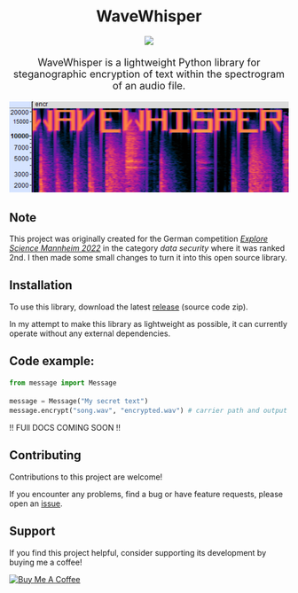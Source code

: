 <h1 align="center">
WaveWhisper
</h1>

<p align="center">
<a href="LICENSE"><img src="https://img.shields.io/badge/license-Apache%202-blue"/></a>
</p>

<p align="center" style="font-size: 18px;">WaveWhisper is a lightweight Python library for steganographic encryption of text within the spectrogram of an audio file.</p>


<p align="center">
<img src="images/screenshot.png">
</p>


## Note
This project was originally created for the German competition [*Explore Science Mannheim 2022*](https://www.explore-science.info/downloads/esma2022datensicherheit.pdf) in the category *data security* where it was ranked 2nd. I then made some small changes to turn it into this open source library.


## Installation
To use this library, download the latest [release](https://github.com/maxmmueller/wavewhisper/releases/latest) (source code zip).

In my attempt to make this library as lightweight as possible, it can currently operate without any external dependencies.

## Code example:

```python
from message import Message

message = Message("My secret text")
message.encrypt("song.wav", "encrypted.wav") # carrier path and output path
```

!! FUll DOCS COMING SOON !!


## Contributing
Contributions to this project are welcome!

If you encounter any problems, find a bug or have feature requests, please open an [issue](https://github.com/maxmmueller/wavewhisper/issues/new).


## Support
If you find this project helpful, consider supporting its development by buying me a coffee!

<a href="https://www.buymeacoffee.com/maxmmueller" target="_blank">
  <img src="https://www.buymeacoffee.com/assets/img/custom_images/yellow_img.png" alt="Buy Me A Coffee">
</a>